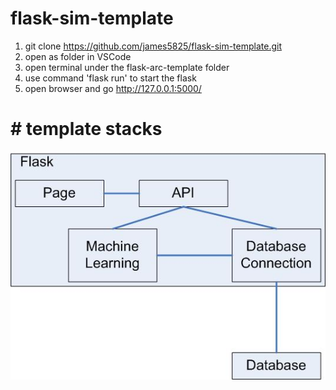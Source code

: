 # flask-sim-template
1. git clone https://github.com/james5825/flask-sim-template.git
2. open as folder in VSCode
3. open terminal under the flask-arc-template folder
4. use command 'flask run' to start the flask
5. open browser and go http://127.0.0.1:5000/

# # template stacks
![Structure](https://github.com/james5825/flask-sim-template/blob/main/arc.jpg)
